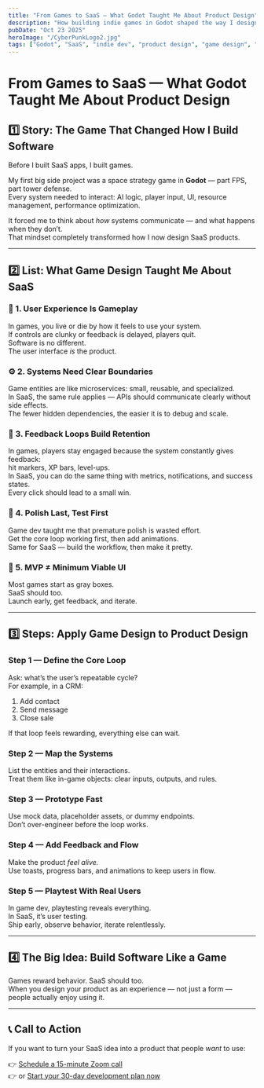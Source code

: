 ```yaml
---
title: "From Games to SaaS — What Godot Taught Me About Product Design"
description: "How building indie games in Godot shaped the way I design SaaS products — from user experience to system architecture."
pubDate: "Oct 23 2025"
heroImage: "/CyberPunkLogo2.jpg"
tags: ["Godot", "SaaS", "indie dev", "product design", "game design", "startup lessons"]
---
```


# From Games to SaaS — What Godot Taught Me About Product Design

## 1️⃣ Story: The Game That Changed How I Build Software

Before I built SaaS apps, I built games.

My first big side project was a space strategy game in **Godot** — part FPS, part tower defense.  
Every system needed to interact: AI logic, player input, UI, resource management, performance optimization.  

It forced me to think about *how* systems communicate — and what happens when they don’t.  
That mindset completely transformed how I now design SaaS products.

---

## 2️⃣ List: What Game Design Taught Me About SaaS

### 🧩 1. User Experience Is Gameplay
In games, you live or die by how it feels to use your system.  
If controls are clunky or feedback is delayed, players quit.  
Software is no different.  
The user interface *is* the product.

### ⚙️ 2. Systems Need Clear Boundaries
Game entities are like microservices: small, reusable, and specialized.  
In SaaS, the same rule applies — APIs should communicate clearly without side effects.  
The fewer hidden dependencies, the easier it is to debug and scale.

### 🧠 3. Feedback Loops Build Retention
In games, players stay engaged because the system constantly gives feedback:  
hit markers, XP bars, level-ups.  
In SaaS, you can do the same thing with metrics, notifications, and success states.  
Every click should lead to a small win.

### 🧰 4. Polish Last, Test First
Game dev taught me that premature polish is wasted effort.  
Get the core loop working first, then add animations.  
Same for SaaS — build the workflow, then make it pretty.

### 🚀 5. MVP ≠ Minimum Viable UI
Most games start as gray boxes.  
SaaS should too.  
Launch early, get feedback, and iterate.

---

## 3️⃣ Steps: Apply Game Design to Product Design

### Step 1 — Define the Core Loop
Ask: what’s the user’s repeatable cycle?  
For example, in a CRM:  
1. Add contact  
2. Send message  
3. Close sale  

If that loop feels rewarding, everything else can wait.

### Step 2 — Map the Systems
List the entities and their interactions.  
Treat them like in-game objects: clear inputs, outputs, and rules.

### Step 3 — Prototype Fast
Use mock data, placeholder assets, or dummy endpoints.  
Don’t over-engineer before the loop works.

### Step 4 — Add Feedback and Flow
Make the product *feel alive.*  
Use toasts, progress bars, and animations to keep users in flow.

### Step 5 — Playtest With Real Users
In game dev, playtesting reveals everything.  
In SaaS, it’s user testing.  
Ship early, observe behavior, iterate relentlessly.

---

## 4️⃣ The Big Idea: Build Software Like a Game

Games reward behavior. SaaS should too.  
When you design your product as an experience — not just a form — people actually enjoy using it.

---

## 📞 Call to Action

If you want to turn your SaaS idea into a product that people *want* to use:

👉 [Schedule a 15-minute Zoom call](https://calendly.com/baileyburnsed/15min)  
👉 or [Start your 30-day development plan now](https://baileyburnsed.dev/)

